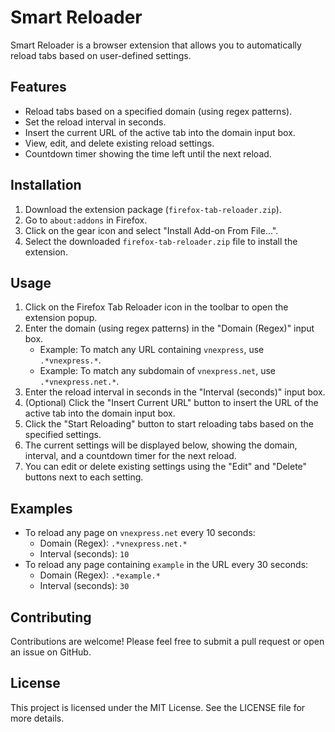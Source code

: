 # Smart Reloader

Smart Reloader is a browser extension that allows you to automatically reload tabs based on user-defined settings.

## Features

- Reload tabs based on a specified domain (using regex patterns).
- Set the reload interval in seconds.
- Insert the current URL of the active tab into the domain input box.
- View, edit, and delete existing reload settings.
- Countdown timer showing the time left until the next reload.

## Installation

1. Download the extension package (`firefox-tab-reloader.zip`).
2. Go to `about:addons` in Firefox.
3. Click on the gear icon and select "Install Add-on From File...".
4. Select the downloaded `firefox-tab-reloader.zip` file to install the extension.

## Usage

1. Click on the Firefox Tab Reloader icon in the toolbar to open the extension popup.
2. Enter the domain (using regex patterns) in the "Domain (Regex)" input box.
   - Example: To match any URL containing `vnexpress`, use `.*vnexpress.*`.
   - Example: To match any subdomain of `vnexpress.net`, use `.*vnexpress.net.*`.
3. Enter the reload interval in seconds in the "Interval (seconds)" input box.
4. (Optional) Click the "Insert Current URL" button to insert the URL of the active tab into the domain input box.
5. Click the "Start Reloading" button to start reloading tabs based on the specified settings.
6. The current settings will be displayed below, showing the domain, interval, and a countdown timer for the next reload.
7. You can edit or delete existing settings using the "Edit" and "Delete" buttons next to each setting.

## Examples

- To reload any page on `vnexpress.net` every 10 seconds:
  - Domain (Regex): `.*vnexpress.net.*`
  - Interval (seconds): `10`
- To reload any page containing `example` in the URL every 30 seconds:
  - Domain (Regex): `.*example.*`
  - Interval (seconds): `30`

## Contributing

Contributions are welcome! Please feel free to submit a pull request or open an issue on GitHub.

## License
This project is licensed under the MIT License. See the LICENSE file for more details.